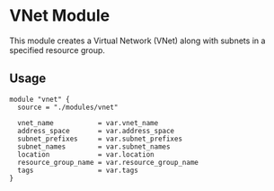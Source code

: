 # VNet Module

This module creates a Virtual Network (VNet) along with subnets in a specified resource group.

## Usage

```hcl
module "vnet" {
  source = "./modules/vnet"

  vnet_name           = var.vnet_name
  address_space       = var.address_space
  subnet_prefixes     = var.subnet_prefixes
  subnet_names        = var.subnet_names
  location            = var.location
  resource_group_name = var.resource_group_name
  tags                = var.tags
}
